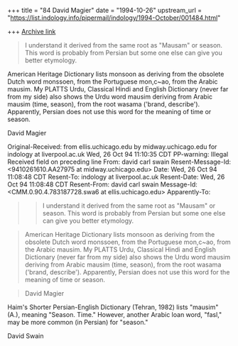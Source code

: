 +++
title = "84 David Magier"
date = "1994-10-26"
upstream_url = "https://list.indology.info/pipermail/indology/1994-October/001484.html"

+++
[Archive link](https://list.indology.info/pipermail/indology/1994-October/001484.html)

> I understand it derived from the same root as "Mausam" or season. This 
> word is probably from Persian but some one else can give you better 
> etymology.

American Heritage Dictionary lists monsoon as deriving from the
obsolete Dutch word monssoen, from the Portuguese mon,c~ao, from the
Arabic mausim. My PLATTS Urdu, Classical Hindi and English Dictionary
(never far from my side) also shows the Urdu word mausim deriving from
Arabic mausim (time, season), from the root wasama ('brand,
describe'). Apparently, Persian does not use this word for the meaning
of time or season.

David Magier


Original-Received:  from ellis.uchicago.edu by 
                   midway.uchicago.edu for indology at liverpool.ac.uk Wed, 26 
                   Oct 94 11:10:35 CDT
PP-warning: Illegal Received field on preceding line
From: david carl swain <swa6 at midway.uchicago.edu>
Resent-Message-Id: <9410261610.AA27975 at midway.uchicago.edu>
Date: Wed, 26 Oct 94 11:08:48 CDT
Resent-To: indology at liverpool.ac.uk
Resent-Date: Wed, 26 Oct 94 11:08:48 CDT
Resent-From: david carl swain <swa6 at midway.uchicago.edu>
Message-Id: <CMM.0.90.4.783187728.swa6 at ellis.uchicago.edu>
Apparently-To: <indology at liverpool.ac.uk>

>> I understand it derived from the same root as "Mausam" or season. This 
>> word is probably from Persian but some one else can give you better 
>> etymology.

> American Heritage Dictionary lists monsoon as deriving from the
> obsolete Dutch word monssoen, from the Portuguese mon,c~ao, from the
> Arabic mausim. My PLATTS Urdu, Classical Hindi and English Dictionary
> (never far from my side) also shows the Urdu word mausim deriving from
> Arabic mausim (time, season), from the root wasama ('brand,
> describe'). Apparently, Persian does not use this word for the meaning
> of time or season.

> David Magier


Haim's Shorter Persian-English Dictionary (Tehran, 1982) lists "mausim" (A.),
meaning "Season. Time." However, another Arabic loan word, "fasl,"
may be more common (in Persian) for "season."

David Swain





